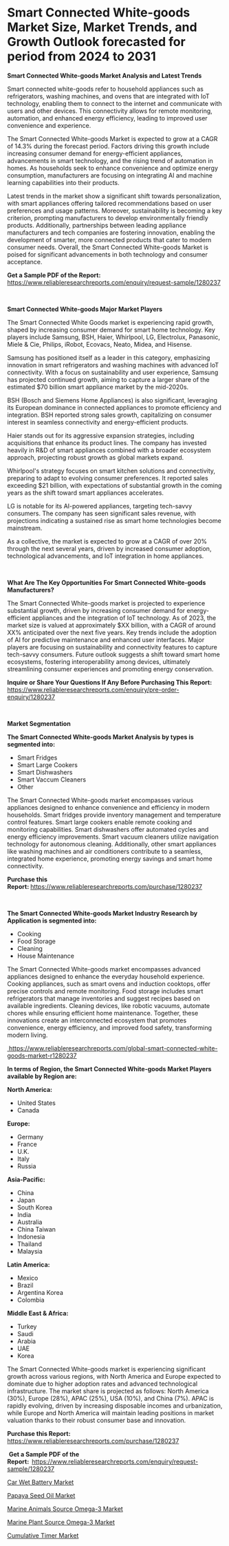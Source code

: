 <p><h1>Smart Connected White-goods Market Size, Market Trends, and Growth Outlook forecasted for period from 2024 to 2031</h1></p><p><strong>Smart Connected White-goods Market Analysis and Latest Trends</strong></p>
<p><p>Smart connected white-goods refer to household appliances such as refrigerators, washing machines, and ovens that are integrated with IoT technology, enabling them to connect to the internet and communicate with users and other devices. This connectivity allows for remote monitoring, automation, and enhanced energy efficiency, leading to improved user convenience and experience.</p><p>The Smart Connected White-goods Market is expected to grow at a CAGR of 14.3% during the forecast period. Factors driving this growth include increasing consumer demand for energy-efficient appliances, advancements in smart technology, and the rising trend of automation in homes. As households seek to enhance convenience and optimize energy consumption, manufacturers are focusing on integrating AI and machine learning capabilities into their products.</p><p>Latest trends in the market show a significant shift towards personalization, with smart appliances offering tailored recommendations based on user preferences and usage patterns. Moreover, sustainability is becoming a key criterion, prompting manufacturers to develop environmentally friendly products. Additionally, partnerships between leading appliance manufacturers and tech companies are fostering innovation, enabling the development of smarter, more connected products that cater to modern consumer needs. Overall, the Smart Connected White-goods Market is poised for significant advancements in both technology and consumer acceptance.</p></p>
<p><strong>Get a Sample PDF of the Report:&nbsp;</strong> <a href="https://www.reliableresearchreports.com/enquiry/request-sample/1280237?utm_campaign=37&utm_medium=2&utm_source=Github&utm_content=ia&utm_term=29092024&utm_id=smart-connected-white-goods">https://www.reliableresearchreports.com/enquiry/request-sample/1280237</a></p>
<p>&nbsp;</p>
<p><strong>Smart Connected White-goods Major Market Players</strong></p>
<p><p>The Smart Connected White Goods market is experiencing rapid growth, shaped by increasing consumer demand for smart home technology. Key players include Samsung, BSH, Haier, Whirlpool, LG, Electrolux, Panasonic, Miele & Cie, Philips, iRobot, Ecovacs, Neato, Midea, and Hisense.</p><p>Samsung has positioned itself as a leader in this category, emphasizing innovation in smart refrigerators and washing machines with advanced IoT connectivity. With a focus on sustainability and user experience, Samsung has projected continued growth, aiming to capture a larger share of the estimated $70 billion smart appliance market by the mid-2020s.</p><p>BSH (Bosch and Siemens Home Appliances) is also significant, leveraging its European dominance in connected appliances to promote efficiency and integration. BSH reported strong sales growth, capitalizing on consumer interest in seamless connectivity and energy-efficient products.</p><p>Haier stands out for its aggressive expansion strategies, including acquisitions that enhance its product lines. The company has invested heavily in R&D of smart appliances combined with a broader ecosystem approach, projecting robust growth as global markets expand.</p><p>Whirlpool's strategy focuses on smart kitchen solutions and connectivity, preparing to adapt to evolving consumer preferences. It reported sales exceeding $21 billion, with expectations of substantial growth in the coming years as the shift toward smart appliances accelerates.</p><p>LG is notable for its AI-powered appliances, targeting tech-savvy consumers. The company has seen significant sales revenue, with projections indicating a sustained rise as smart home technologies become mainstream.</p><p>As a collective, the market is expected to grow at a CAGR of over 20% through the next several years, driven by increased consumer adoption, technological advancements, and IoT integration in home appliances.</p></p>
<p>&nbsp;</p>
<p><strong>What Are The Key Opportunities For Smart Connected White-goods Manufacturers?</strong></p>
<p><p>The Smart Connected White-goods market is projected to experience substantial growth, driven by increasing consumer demand for energy-efficient appliances and the integration of IoT technology. As of 2023, the market size is valued at approximately $XX billion, with a CAGR of around XX% anticipated over the next five years. Key trends include the adoption of AI for predictive maintenance and enhanced user interfaces. Major players are focusing on sustainability and connectivity features to capture tech-savvy consumers. Future outlook suggests a shift toward smart home ecosystems, fostering interoperability among devices, ultimately streamlining consumer experiences and promoting energy conservation.</p></p>
<p><strong>Inquire or Share Your Questions If Any Before Purchasing This Report:</strong> <a href="https://www.reliableresearchreports.com/enquiry/pre-order-enquiry/1280237?utm_campaign=37&utm_medium=2&utm_source=Github&utm_content=ia&utm_term=29092024&utm_id=smart-connected-white-goods">https://www.reliableresearchreports.com/enquiry/pre-order-enquiry/1280237</a></p>
<p>&nbsp;</p>
<p><strong>Market Segmentation</strong></p>
<p><strong>The Smart Connected White-goods Market Analysis by types is segmented into:</strong></p>
<p><ul><li>Smart Fridges</li><li>Smart Large Cookers</li><li>Smart Dishwashers</li><li>Smart Vaccum Cleaners</li><li>Other</li></ul></p>
<p><p>The Smart Connected White-goods market encompasses various appliances designed to enhance convenience and efficiency in modern households. Smart fridges provide inventory management and temperature control features. Smart large cookers enable remote cooking and monitoring capabilities. Smart dishwashers offer automated cycles and energy efficiency improvements. Smart vacuum cleaners utilize navigation technology for autonomous cleaning. Additionally, other smart appliances like washing machines and air conditioners contribute to a seamless, integrated home experience, promoting energy savings and smart home connectivity.</p></p>
<p><strong>Purchase this Report:&nbsp;</strong><a href="https://www.reliableresearchreports.com/purchase/1280237?utm_campaign=37&utm_medium=2&utm_source=Github&utm_content=ia&utm_term=29092024&utm_id=smart-connected-white-goods">https://www.reliableresearchreports.com/purchase/1280237</a></p>
<p>&nbsp;</p>
<p><strong>The Smart Connected White-goods Market Industry Research by Application is segmented into:</strong></p>
<p><ul><li>Cooking</li><li>Food Storage</li><li>Cleaning</li><li>House Maintenance</li></ul></p>
<p><p>The Smart Connected White-goods market encompasses advanced appliances designed to enhance the everyday household experience. Cooking appliances, such as smart ovens and induction cooktops, offer precise controls and remote monitoring. Food storage includes smart refrigerators that manage inventories and suggest recipes based on available ingredients. Cleaning devices, like robotic vacuums, automate chores while ensuring efficient home maintenance. Together, these innovations create an interconnected ecosystem that promotes convenience, energy efficiency, and improved food safety, transforming modern living.</p></p>
<p><a href="https://www.reliableresearchreports.com/global-smart-connected-white-goods-market-r1280237?utm_campaign=37&utm_medium=2&utm_source=Github&utm_content=ia&utm_term=29092024&utm_id=smart-connected-white-goods">&nbsp;https://www.reliableresearchreports.com/global-smart-connected-white-goods-market-r1280237</a></p>
<p><strong>In terms of Region, the Smart Connected White-goods Market Players available by Region are:</strong></p>
<p>
    <p> <strong> North America: </strong>
        <ul>
            <li>United States</li>
            <li>Canada</li>
        </ul>
        </p> 
    <p> <strong> Europe: </strong>
        <ul>
            <li>Germany</li>
            <li>France</li>
            <li>U.K.</li>
            <li>Italy</li>
            <li>Russia</li>
        </ul>
        </p> 
    <p> <strong> Asia-Pacific: </strong>
        <ul>
            <li>China</li>
            <li>Japan</li>
            <li>South Korea</li>
            <li>India</li>
            <li>Australia</li>
            <li>China Taiwan</li>
            <li>Indonesia</li>
            <li>Thailand</li>
            <li>Malaysia</li>
        </ul>
        </p> 
    <p> <strong> Latin America: </strong>
        <ul>
            <li>Mexico</li>
            <li>Brazil</li>
            <li>Argentina Korea</li>
            <li>Colombia</li>
        </ul>
        </p> 
    <p> <strong> Middle East & Africa: </strong>
        <ul>
            <li>Turkey</li>
            <li>Saudi</li>
            <li>Arabia</li>
            <li>UAE</li>
            <li>Korea</li>
        </ul>
    </p>
    </p>
<p><p>The Smart Connected White-goods market is experiencing significant growth across various regions, with North America and Europe expected to dominate due to higher adoption rates and advanced technological infrastructure. The market share is projected as follows: North America (30%), Europe (28%), APAC (25%), USA (10%), and China (7%). APAC is rapidly evolving, driven by increasing disposable incomes and urbanization, while Europe and North America will maintain leading positions in market valuation thanks to their robust consumer base and innovation.</p></p>
<p><strong>Purchase this Report: </strong><a href="https://www.reliableresearchreports.com/purchase/1280237?utm_campaign=37&utm_medium=2&utm_source=Github&utm_content=ia&utm_term=29092024&utm_id=smart-connected-white-goods">https://www.reliableresearchreports.com/purchase/1280237</a></p>
<p>&nbsp;<strong>Get a Sample PDF of the Report:&nbsp;&nbsp;</strong><a href="https://www.reliableresearchreports.com/enquiry/request-sample/1280237?utm_campaign=37&utm_medium=2&utm_source=Github&utm_content=ia&utm_term=29092024&utm_id=smart-connected-white-goods">https://www.reliableresearchreports.com/enquiry/request-sample/1280237</a></p>
<p><strong></strong></p>
<p><p><a href="https://medium.com/@lowellvacekjja/car-wet-battery-market-analysis-report-global-insights-by-region-type-serviceabl-b54bacc4aede?postPublishedType=repub&utm_campaign=37&utm_medium=2&utm_source=Github&utm_content=ia&utm_term=29092024&utm_id=smart-connected-white-goods">Car Wet Battery Market</a></p><p><a href="https://www.linkedin.com/pulse/papaya-seed-oil-market-overview-global-trends-future-ktzhc?utm_campaign=37&utm_medium=2&utm_source=Github&utm_content=ia&utm_term=29092024&utm_id=smart-connected-white-goods">Papaya Seed Oil Market</a></p><p><a href="https://github.com/SamiaHussain82/Market-Research-Report-List-1/blob/main/marine-animals-source-omega-3-market.md?utm_campaign=37&utm_medium=2&utm_source=Github&utm_content=ia&utm_term=29092024&utm_id=smart-connected-white-goods">Marine Animals Source Omega-3 Market</a></p><p><a href="https://github.com/DianaWilson796/Market-Research-Report-List-1/blob/main/marine-plant-source-omega-3-market.md?utm_campaign=37&utm_medium=2&utm_source=Github&utm_content=ia&utm_term=29092024&utm_id=smart-connected-white-goods">Marine Plant Source Omega-3 Market</a></p><p><a href="https://www.linkedin.com/pulse/how-cumulative-timer-market-evolve-growth-analysis-year-2024-kw0zc?utm_campaign=37&utm_medium=2&utm_source=Github&utm_content=ia&utm_term=29092024&utm_id=smart-connected-white-goods">Cumulative Timer Market</a></p></p>